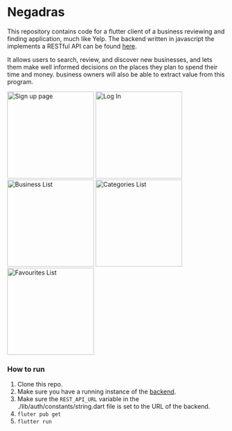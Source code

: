 # Negadras

This repository contains code for a flutter client of a business reviewing and finding application, much like Yelp. The backend written in javascript the implements a RESTful API can be found [here](https://github.com/Aymen-Mohammednur/Negadras-Backend "Negadras Backend Link"). 

It allows users to search, review, and discover new businesses, and lets them make well informed decisions on the places they plan to spend their time and money. business owners will also be able to extract value from this program.



<img src="https://i.imgur.com/yNX5ZM5.jpeg" alt="Sign up page " width="200"/>
<img src="https://i.imgur.com/Lk1Uaaj.jpeg" alt="Log In " width="200"/>
<img src="https://i.imgur.com/nj50tEP.jpeg" alt="Business List" width="200"/>
<img src="https://i.imgur.com/OH9I6IM.jpeg" alt="Categories List" width="200"/>
<img src="https://i.imgur.com/9jKRbTQ.jpeg" alt="Favourites List" width="200"/>


### How to run
1. Clone this repo.
2. Make sure you have a running instance of the [backend](https://github.com/Aymen-Mohammednur/Negadras-Backend "Negadras Backend Link").
3. Make sure the `REST_API_URL` variable in the ./lib/auth/constants/string.dart file is set to the URL of the backend.
4. `fluter pub get`
5. `flutter run`

